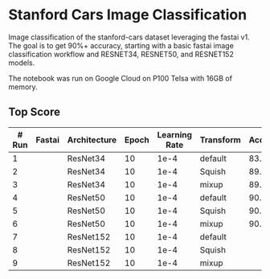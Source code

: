 # Stanford Cars Image Classification

Image classification of the stanford-cars dataset leveraging the fastai v1. The goal is to get 90%+ accuracy, starting with a basic fastai image classification workflow and RESNET34, RESNET50, and RESNET152 models. 

The notebook was run on Google Cloud on P100 Telsa with 16GB of memory.

## Top Score

| # Run|Fastai|Architecture|Epoch  |Learning Rate| Transform 	| Accuracy 	| Image Size|
|------|------|------------|-------|-------------|-----------	|----------	|---------	|
|   1  |      |ResNet34    |  10   |  1e-4       |  default   |  83.4%   	| 299x299   |
|   2  |      |ResNet34    |  10   |  1e-4       |  Squish    |  89.01%  	| 299x299   |
|   3  |      |ResNet34    |  10   |  1e-4       |  mixup   	|  89.18%  	| 299X299   |
|   4  |      |ResNet50    |  10   |  1e-4       |  default   |  90.85%   | 299x299   |
|   5  |      |ResNet50    |  10   |  1e-4       |  Squish    |  90.92% 	| 299x299   |
|   6  |      |ResNet50    |  10   |  1e-4       |  mixup   	|  90.72%  	| 299X299   |
|   7  |      |ResNet152   |  10   |  1e-4       |  default   |           | 299x299   |
|   8  |      |ResNet152   |  10   |  1e-4       |  Squish    |          	| 299x299   |
|   9  |      |ResNet152   |  10   |  1e-4       |  mixup   	|          	| 299X299   |
